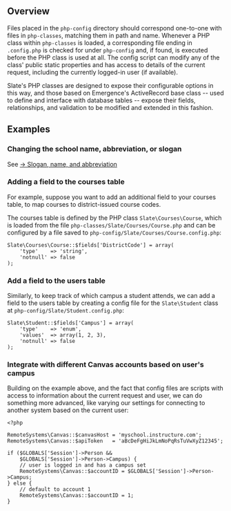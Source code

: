 ## Overview
Files placed in the `php-config` directory should correspond one-to-one with files in `php-classes`, matching them in path and name.
Whenever a PHP class within `php-classes` is loaded, a corresponding file ending in `.config.php` is checked for under `php-config`
and, if found, is executed before the PHP class is used at all. The config script can modify any of the class' public static
properties and has access to details of the current request, including the currently logged-in user (if available).

Slate's PHP classes are designed to expose their configurable options in this way, and those based on Emergence's ActiveRecord
base class -- used to define and interface with database tables -- expose their fields, relationships, and validation to be modified
and extended in this fashion.

## Examples

### Changing the school name, abbreviation, or slogan
See [&rarr;&nbsp;Slogan, name, and abbreviation](../customization/branding#config)

### Adding a field to the courses table
For example, suppose you want to add an additional field to your courses table, to map courses to district-issued course codes.

The courses table is defined by the PHP class `Slate\Courses\Course`, which is loaded from the file
`php-classes/Slate/Courses/Course.php` and can be configured by a file saved to `php-config/Slate/Courses/Course.config.php`:

```language-php
Slate\Courses\Course::$fields['DistrictCode'] = array(
    'type'    => 'string',
    'notnull' => false
);
```

### Add a field to the users table
Similarly, to keep track of which campus a student attends, we can add a field to the users table by creating a config file
for the `Slate\Student` class at `php-config/Slate/Student.config.php`:

```language-php
Slate\Student::$fields['Campus'] = array(
    'type'    => 'enum',
    'values'  => array(1, 2, 3),
    'notnull' => false
);
```

### Integrate with different Canvas accounts based on user's campus
Building on the example above, and the fact that config files are scripts with access to information about the current request and user,
we can do something more advanced, like varying our settings for connecting to another system based on the current user:

```language-php
<?php

RemoteSystems\Canvas::$canvasHost = 'myschool.instructure.com';
RemoteSystems\Canvas::$apiToken   = 'aBcDeFgHiJkLmNoPqRsTuVwXyZ12345';

if ($GLOBALS['Session']->Person &&
    $GLOBALS['Session']->Person->Campus) {
    // user is logged in and has a campus set
    RemoteSystems\Canvas::$accountID = $GLOBALS['Session']->Person->Campus;
} else {
    // default to account 1
    RemoteSystems\Canvas::$accountID = 1;
}
```
